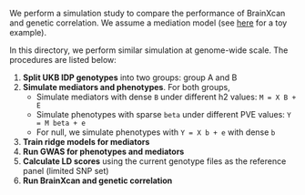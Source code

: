 We perform a simulation study to compare the performance of BrainXcan and genetic correlation.
We assume a mediation model (see [here](https://github.com/liangyy/ukb_idp_genetic_arch/blob/master/rmd/simulation_study.Rmd) for a toy example).

In this directory, we perform similar simulation at genome-wide scale.
The procedures are listed below:

1. **Split UKB IDP genotypes** into two groups: group A and B
2. **Simulate mediators and phenotypes**. For both groups,
    - Simulate mediators with dense `B` under different h2 values: `M = X B + E`
    - Simulate phenotypes with sparse `beta` under different PVE values: `Y = M beta + e`
    - For null, we simulate phenotypes with `Y = X b + e` with dense `b`
3. **Train ridge models for mediators**
4. **Run GWAS for phenotypes and mediators**
5. **Calculate LD scores** using the current genotype files as the reference panel (limited SNP set)
6. **Run BrainXcan and genetic correlation**
